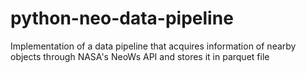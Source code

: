 # python-neo-data-pipeline
Implementation of a data pipeline that acquires information of nearby objects through NASA's NeoWs API and stores it in parquet file
